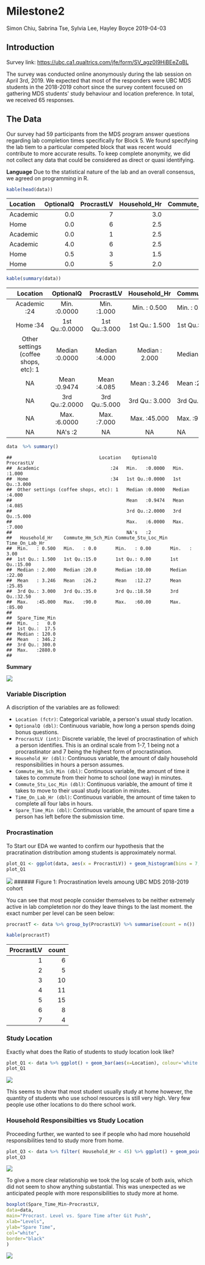 Milestone2
================
Simon Chiu, Sabrina Tse, Sylvia Lee, Hayley Boyce
2019-04-03

Introduction
------------

Survey link: <https://ubc.ca1.qualtrics.com/jfe/form/SV_agz0I9HiBEeZqBL>

The survey was conducted online anonymously during the lab session on April 3rd, 2019. We expected that most of the responders were UBC MDS students in the 2018-2019 cohort since the survey content focused on gathering MDS students' study behaviour and location preference. In total, we received 65 responses.

The Data
--------

Our survey had 59 participants from the MDS program answer questions regarding lab completion times specifically for Block 5. We found specifying the lab tiem to a particular competed block that was recent would contribute to more accurate results. To keep complete anonymity, we did not collect any data that could be considered as direct or quasi identifying.

**Language** Due to the statistical nature of the lab and an overall consensus, we agreed on programming in R.

``` r
kable(head(data))
```

| Location |  OptionalQ|  ProcrastLV|  Household\_Hr|  Commute\_Hm\_Sch\_Min|  Commute\_Stu\_Loc\_Min|  Time\_On\_Lab\_Hr|  Spare\_Time\_Min|
|:---------|----------:|-----------:|--------------:|----------------------:|-----------------------:|------------------:|-----------------:|
| Academic |        0.0|           7|            3.0|                     20|                      10|                 12|                10|
| Home     |        0.0|           6|            2.5|                     35|                       0|                 11|               120|
| Academic |        0.0|           1|            2.5|                     20|                      10|                 24|               180|
| Academic |        4.0|           6|            2.5|                     25|                      20|                 20|               180|
| Home     |        0.5|           3|            1.5|                     40|                      60|                 20|              1440|
| Home     |        0.0|           5|            2.0|                     30|                      10|                 15|              2880|

``` r
kable(summary(data))
```

|     |                Location               |    OptionalQ   |   ProcrastLV  |  Household\_Hr | Commute\_Hm\_Sch\_Min | Commute\_Stu\_Loc\_Min | Time\_On\_Lab\_Hr | Spare\_Time\_Min |
|-----|:-------------------------------------:|:--------------:|:-------------:|:--------------:|:----------------------|:-----------------------|:------------------|:-----------------|
|     |              Academic :24             |  Min. :0.0000  |  Min. :1.000  |  Min. : 0.500  | Min. : 0.0            | Min. : 0.00            | Min. : 3.00       | Min. : 0.0       |
|     |                Home :34               | 1st Qu.:0.0000 | 1st Qu.:3.000 | 1st Qu.: 1.500 | 1st Qu.:15.0          | 1st Qu.: 0.00          | 1st Qu.:15.00     | 1st Qu.: 17.5    |
|     | Other settings (coffee shops, etc): 1 | Median :0.0000 | Median :4.000 | Median : 2.000 | Median :20.0          | Median :10.00          | Median :22.00     | Median : 120.0   |
|     |                   NA                  |  Mean :0.9474  |  Mean :4.085  |  Mean : 3.246  | Mean :26.2            | Mean :12.27            | Mean :25.85       | Mean : 346.2     |
|     |                   NA                  | 3rd Qu.:2.0000 | 3rd Qu.:5.000 | 3rd Qu.: 3.000 | 3rd Qu.:35.0          | 3rd Qu.:18.50          | 3rd Qu.:32.50     | 3rd Qu.: 300.0   |
|     |                   NA                  |  Max. :6.0000  |  Max. :7.000  |  Max. :45.000  | Max. :90.0            | Max. :60.00            | Max. :85.00       | Max. :2880.0     |
|     |                   NA                  |     NA's :2    |       NA      |       NA       | NA                    | NA                     | NA                | NA               |

``` r
data  %>% summary()
```

    ##                                Location    OptionalQ        ProcrastLV   
    ##  Academic                          :24   Min.   :0.0000   Min.   :1.000  
    ##  Home                              :34   1st Qu.:0.0000   1st Qu.:3.000  
    ##  Other settings (coffee shops, etc): 1   Median :0.0000   Median :4.000  
    ##                                          Mean   :0.9474   Mean   :4.085  
    ##                                          3rd Qu.:2.0000   3rd Qu.:5.000  
    ##                                          Max.   :6.0000   Max.   :7.000  
    ##                                          NA's   :2                       
    ##   Household_Hr    Commute_Hm_Sch_Min Commute_Stu_Loc_Min Time_On_Lab_Hr 
    ##  Min.   : 0.500   Min.   : 0.0       Min.   : 0.00       Min.   : 3.00  
    ##  1st Qu.: 1.500   1st Qu.:15.0       1st Qu.: 0.00       1st Qu.:15.00  
    ##  Median : 2.000   Median :20.0       Median :10.00       Median :22.00  
    ##  Mean   : 3.246   Mean   :26.2       Mean   :12.27       Mean   :25.85  
    ##  3rd Qu.: 3.000   3rd Qu.:35.0       3rd Qu.:18.50       3rd Qu.:32.50  
    ##  Max.   :45.000   Max.   :90.0       Max.   :60.00       Max.   :85.00  
    ##                                                                         
    ##  Spare_Time_Min  
    ##  Min.   :   0.0  
    ##  1st Qu.:  17.5  
    ##  Median : 120.0  
    ##  Mean   : 346.2  
    ##  3rd Qu.: 300.0  
    ##  Max.   :2880.0  
    ## 

**Summary**

![](../img/summary.png)

### Variable Discription

A discription of the variables are as followed:

-   `Location (fctr)`: Categorical variable, a person's usual study location.
-   `OptionalQ (dbl)`: Continuous variable, how long a person spends doing bonus questions.
-   `ProcrastLV (int)`: Discrete variable, the level of procrastination of which a person identifies. This is an ordinal scale from 1-7, 1 being not a procrastinator and 7 being the highest form of procrastination.
-   `Household_Hr (dbl)`: Continuous variable, the amount of daily household responsibilities in hours a person assumes.
-   `Commute_Hm_Sch_Min (dbl)`: Continuous variable, the amount of time it takes to commute from their home to school (one way) in minutes.
-   `Commute_Stu_Loc_Min (dbl)`: Continuous variable, the amount of time it takes to move to their usual study location in minutes.
-   `Time_On_Lab_Hr (dbl)`: Continuous variable, the amount of time taken to complete all four labs in hours.
-   `Spare_Time_Min (dbl)`: Continuous variable, the amount of spare time a person has left before the submission time.

### Procrastination

To Start our EDA we wanted to confirm our hypothesis that the pracratination distribution among students is approximately normal.

``` r
plot_Q1 <- ggplot(data, aes(x = ProcrastLV)) + geom_histogram(bins = 7, colour='white', fill = "#51B1D9")  + theme_bw() + labs(x= "Level of Procrastination", y = "Frequency", title = "Distribution of Procrastination levels Among MDS Students") + scale_x_continuous(breaks = seq(1, 7, len = 7) )
plot_Q1
```

![](Milestone2_files/figure-markdown_github/unnamed-chunk-7-1.png) \#\#\#\#\#\# Figure 1: Procrastination levels amoung UBC MDS 2018-2019 cohort

You can see that most people consider themselves to be neither extremely active in lab completetion nor do they leave things to the last moment. the exact number per level can be seen below:

``` r
procrastT <- data %>% group_by(ProcrastLV) %>% summarise(count = n())

kable(procrastT)
```

|  ProcrastLV|  count|
|-----------:|------:|
|           1|      6|
|           2|      5|
|           3|     10|
|           4|     11|
|           5|     15|
|           6|      8|
|           7|      4|

### Study Location

Exactly what does the Ratio of students to study location look like?

``` r
plot_Q1 <- data %>% ggplot() + geom_bar(aes(x=Location), colour='white', fill = "#082042") +theme_bw() + labs(x= "Location", y = "Quantity of MDS Students", title = "Amount of MDS Students usual Study Location") 
plot_Q1
```

![](Milestone2_files/figure-markdown_github/unnamed-chunk-9-1.png)

This seems to show that most student usually study at home however, the quantity of students who use school resources is still very high. Very few people use other locations to do there school work.

### Household Responsibilties vs Study Location

Proceeding further, we wanted to see if people who had more household responsibilities tend to study more from home.

``` r
plot_Q3 <- data %>% filter( Household_Hr < 45) %>% ggplot() + geom_point(aes(x = log(Household_Hr), y= log(Time_On_Lab_Hr), colour = Location), size = 2)  +theme_bw() + labs(x= "Household Responsibilities (log(hours))", y = "Time Spent on the Labs (log(hours))", title = "Relationship Between Time Spent on Labs versus Household Responsibilities ") + scale_color_manual(values  = c("#51B1D9", "#082042", "#BFA057"))
plot_Q3
```

![](Milestone2_files/figure-markdown_github/unnamed-chunk-10-1.png)

To give a more clear relationship we took the log scale of both axis, which did not seem to show anything substantial. This was unexpected as we anticipated people with more responsibilities to study more at home.

``` r
boxplot(Spare_Time_Min~ProcrastLV,
data=data,
main="Procrast. Level vs. Spare Time after Git Push",
xlab="Levels",
ylab="Spare Time",
col="white",
border="black"
)
```

![](Milestone2_files/figure-markdown_github/unnamed-chunk-11-1.png)
